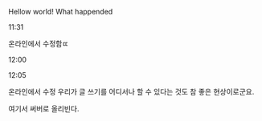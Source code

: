 Hellow world!
What happended


11:31

온라인에서 수정함ㄸ


12:00

12:05

온라인에서 수정
우리가 글 쓰기를 어디서나 할 수 있다는 것도 참 좋은 현상이로군요. 

여기서 써버로 올리빈다. 
